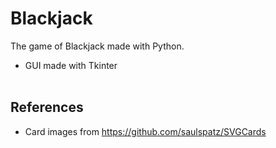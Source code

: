 # Blackjack
The game of Blackjack made with Python.
* GUI made with Tkinter<br><br>

## References
* Card images from https://github.com/saulspatz/SVGCards
